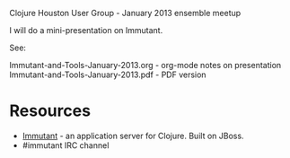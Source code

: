 Clojure Houston User Group - January 2013 ensemble meetup

I will do a mini-presentation on Immutant.

See:

  Immutant-and-Tools-January-2013.org - org-mode notes on presentation
  Immutant-and-Tools-January-2013.pdf - PDF version

# Resources

+ [Immutant](http://immutant.org/) - an application server for Clojure.  Built on JBoss.
+ #immutant IRC channel
